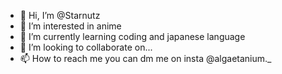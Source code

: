 - 👋 Hi, I’m @Starnutz
- 👀 I’m interested in anime
- 🌱 I’m currently learning coding and japanese language
- 💞️ I’m looking to collaborate on...
- 📫 How to reach me you can dm me on insta @algaetanium._

<!---
Starnutz/Starnutz is a ✨ special ✨ repository because its `README.md` (this file) appears on your GitHub profile.
You can click the Preview link to take a look at your changes.
--->
